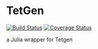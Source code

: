 # TetGen

[![Build Status](https://travis-ci.org/JuliaGeometry/TetGen.jl.svg)](https://travis-ci.org/JuliaGeometry/TetGen.jl)
[![Coverage Status](https://coveralls.io/repos/JuliaGeometry/TetGen.jl/badge.svg)](https://coveralls.io/r/JuliaGeometry/TetGen.jl)

a Julia wrapper for Tetgen